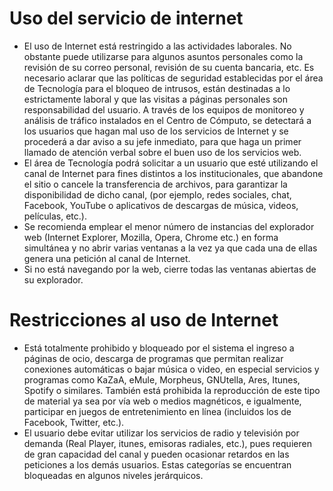# Uso del servicio de internet

- El uso de Internet está restringido a las actividades laborales. No obstante puede utilizarse para algunos asuntos personales como la revisión de su correo personal, revisión de su cuenta bancaria, etc. Es necesario aclarar que las políticas de seguridad establecidas por el área de Tecnología para el bloqueo de intrusos, están destinadas a lo estrictamente laboral y que las visitas a páginas personales son responsabilidad del usuario. A través de los equipos de monitoreo y análisis de tráfico instalados en el Centro de Cómputo, se detectará a los usuarios que hagan mal uso de los servicios de Internet y se procederá a dar aviso a su jefe inmediato, para que haga un primer llamado de atención verbal sobre el buen uso de los servicios web.
- El área de Tecnología podrá solicitar a un usuario que esté utilizando el canal de Internet para fines distintos a los institucionales, que abandone el sitio o cancele la transferencia de archivos, para garantizar la disponibilidad de dicho canal, (por ejemplo, redes sociales, chat, Facebook, YouTube o aplicativos de descargas de música, videos, películas, etc.).
- Se recomienda emplear el menor número de instancias del explorador web (Internet Explorer, Mozilla, Opera, Chrome etc.) en forma simultánea y no abrir varias ventanas a la vez ya que cada una de ellas genera una petición al canal de Internet.
- Si no está navegando por la web, cierre todas las ventanas abiertas de su explorador.

# Restricciones al uso de Internet

- Está totalmente prohibido y bloqueado por el sistema el ingreso a páginas de ocio, descarga de programas que permitan realizar conexiones automáticas o bajar música o video, en especial servicios y programas como KaZaA, eMule, Morpheus, GNUtella, Ares, Itunes, Spotify o similares. También está prohibida la reproducción de este tipo de material ya sea por vía web o medios magnéticos, e igualmente, participar en juegos de entretenimiento en línea (incluidos los de Facebook, Twitter, etc.).
- El usuario debe evitar utilizar los servicios de radio y televisión por demanda (Real Player, itunes, emisoras radiales, etc.), pues requieren de gran capacidad del canal y pueden ocasionar retardos en las peticiones a los demás usuarios. Estas categorías se encuentran bloqueadas en algunos niveles jerárquicos.